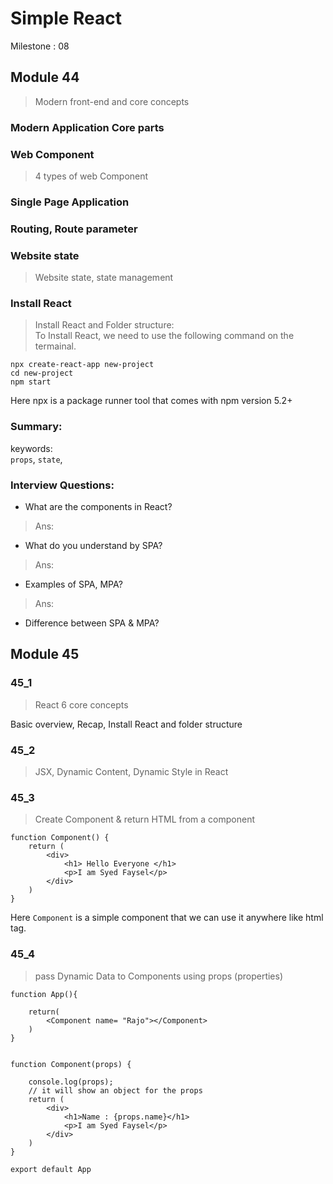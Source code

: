 # Simple React
Milestone : 08

## Module 44
> Modern front-end and core concepts  

### Modern Application Core parts

### Web Component
> 4 types of web Component

### Single Page Application

### Routing, Route parameter

### Website state
> Website state, state management

### Install React
> Install React and Folder structure:  
To Install React, we need to use the following command on the termainal.
```
npx create-react-app new-project
cd new-project
npm start

```
Here npx is a package runner tool that comes with npm version 5.2+


### Summary:
keywords:  
`props`, `state`, 

### Interview Questions:  
- What are the components in React? 
> Ans:   
- What do you understand by SPA? 
> Ans: 
- Examples of SPA, MPA?
> Ans: 
- Difference between SPA & MPA?







## Module 45

### 45_1
> React 6 core concepts

Basic overview, Recap, Install React and folder structure

### 45_2
> JSX, Dynamic Content, Dynamic Style in React  


### 45_3
> Create Component & return HTML from a component   

```
function Component() {
    return (
        <div>
            <h1> Hello Everyone </h1>
            <p>I am Syed Faysel</p>
        </div>
    )
}
```
Here `Component` is a simple component that we can use it anywhere like html tag.


### 45_4  
> pass Dynamic Data to Components using props (properties)

```
function App(){

    return(
        <Component name= "Rajo"></Component>
    )
}


function Component(props) {

    console.log(props);
    // it will show an object for the props
    return (
        <div>
            <h1>Name : {props.name}</h1>
            <p>I am Syed Faysel</p>
        </div>
    )
}

export default App
```




